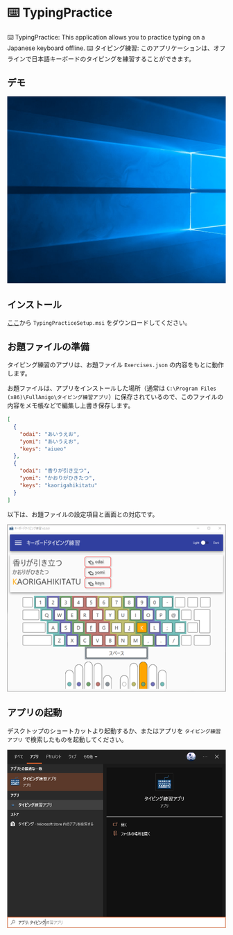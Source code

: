 # ⌨️ TypingPractice

⌨️ TypingPractice: This application allows you to practice typing on a Japanese keyboard offline.
⌨️ タイピング練習: このアプリケーションは、オフラインで日本語キーボードのタイピングを練習することができます。

## デモ

![demo](Images/KeyboardTypingPractice_DEMO_ver1.0.x.gif)

## インストール

[ここ](https://github.com/FullAmigo/TypingPractice/releases/latest)から `TypingPracticeSetup.msi` をダウンロードしてください。

## お題ファイルの準備

タイピング練習のアプリは、お題ファイル `Exercises.json` の内容をもとに動作します。

お題ファイルは、アプリをインストールした場所（通常は `C:\Program Files (x86)\FullAmigo\タイピング練習アプリ`）に保存されているので、このファイルの内容をメモ帳などで編集し上書き保存します。

```json
[
  {
    "odai": "あいうえお",
    "yomi": "あいうえお",
    "keys": "aiueo"
  },
  {
    "odai": "香りが引き立つ",
    "yomi": "かおりがひきたつ",
    "keys": "kaorigahikitatu"
  }
]
```

以下は、お題ファイルの設定項目と画面との対応です。

![](Images/Configure_Exercises2.png)

## アプリの起動

デスクトップのショートカットより起動するか、またはアプリを `タイピング練習アプリ` で検索したものを起動してください。

![](Images/Launch.png)

